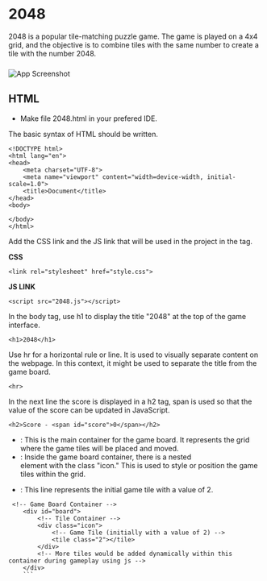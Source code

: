 
# 2048

2048 is a popular tile-matching puzzle game. The game is played on a 4x4 grid, and the objective is to combine tiles with the same number to create a tile with the number 2048.





### 

![App Screenshot](https://play-lh.googleusercontent.com/oOoWbtsz8-8aGnysFrDnhbHB1atKwtMUCOvld7U9mJpQuR1naQ0_vZ2maDfAw1R3zQ)




## HTML

- Make file 2048.html in your prefered IDE. 

The basic syntax of HTML should be written.

```
<!DOCTYPE html>
<html lang="en">
<head>
    <meta charset="UTF-8">
    <meta name="viewport" content="width=device-width, initial-scale=1.0">
    <title>Document</title>
</head>
<body>
    
</body>
</html>

```

Add the CSS link and the JS link that will be used in the project in the <head> tag. 

**CSS**
```
<link rel="stylesheet" href="style.css">
```
**JS LINK**
```
<script src="2048.js"></script>
```

In the body tag, use h1 to display the title "2048" at the top of the game interface.

```
<h1>2048</h1>
```
Use hr for a horizontal rule or line.
It is used to visually separate content on the webpage. In this context, it might be used to separate the title from the game board.

```
<hr>
```

In the next line the score is displayed in a h2 tag, span is used so that the value of the score can be updated in JavaScript. 

```
<h2>Score - <span id="score">0</span></h2>
```

- <div id="board">: This is the main container for the game board. It represents the grid where the game tiles will be placed and moved.

- <div class="icon">: Inside the game board container, there is a nested <div> element with the class "icon." This is used to style or position the game tiles within the grid.

- <tile class="2">: This line represents the initial game tile with a value of 2.
```
 <!-- Game Board Container -->
    <div id="board">
        <!-- Tile Container -->
        <div class="icon">
            <!-- Game Tile (initially with a value of 2) -->
            <tile class="2"></tile>
        </div>
        <!-- More tiles would be added dynamically within this container during gameplay using js -->
    </div>
    ```
